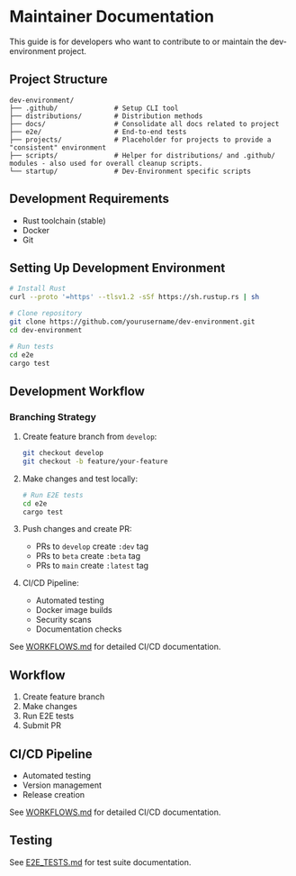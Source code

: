 # Maintainer Documentation

This guide is for developers who want to contribute to or maintain the dev-environment project.

## Project Structure
```
dev-environment/
├── .github/              # Setup CLI tool
├── distributions/        # Distribution methods
├── docs/                 # Consolidate all docs related to project
├── e2e/                  # End-to-end tests
├── projects/             # Placeholder for projects to provide a "consistent" environment
├── scripts/              # Helper for distributions/ and .github/ modules - also used for overall cleanup scripts.
└── startup/              # Dev-Environment specific scripts
```

## Development Requirements
- Rust toolchain (stable)
- Docker
- Git

## Setting Up Development Environment
```bash
# Install Rust
curl --proto '=https' --tlsv1.2 -sSf https://sh.rustup.rs | sh

# Clone repository
git clone https://github.com/yourusername/dev-environment.git
cd dev-environment

# Run tests
cd e2e
cargo test
```

## Development Workflow

### Branching Strategy
1. Create feature branch from `develop`:
   ```bash
   git checkout develop
   git checkout -b feature/your-feature
   ```

2. Make changes and test locally:
   ```bash
   # Run E2E tests
   cd e2e
   cargo test
   ```

3. Push changes and create PR:
   - PRs to `develop` create `:dev` tag
   - PRs to `beta` create `:beta` tag
   - PRs to `main` create `:latest` tag

4. CI/CD Pipeline:
   - Automated testing
   - Docker image builds
   - Security scans
   - Documentation checks

See [WORKFLOWS.md](WORKFLOWS.md) for detailed CI/CD documentation.

## Workflow
1. Create feature branch
2. Make changes
3. Run E2E tests
4. Submit PR

## CI/CD Pipeline
- Automated testing
- Version management
- Release creation

See [WORKFLOWS.md](WORKFLOWS.md) for detailed CI/CD documentation.

## Testing
See [E2E_TESTS.md](E2E_TESTS.md) for test suite documentation.